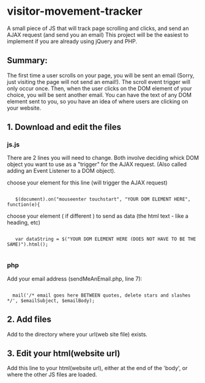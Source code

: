 # visitor-movement-tracker
A small piece of JS that will track page scrolling and clicks, and send an AJAX request (and send you an email)
This project will be the easiest to implement if you are already using jQuery and PHP. 

<h2>Summary:</h2>

<p>The first time a user scrolls on your page, you will be sent an email (Sorry, just visiting the page will not send an email!). The scroll event trigger will only occur once. Then, when the user clicks on the DOM element of your choice, you will be sent another email. You can have the text of any DOM element sent to you, so you have an idea of where users are clicking on your website.</p>

<h2>1. Download and edit the files</h2>

 <h3>js.js</h3>
  <p>
  There are 2 lines you will need to change. 
  Both involve deciding whick DOM object you want to use as a "trigger" for the AJAX request. (Also called adding an Event 
   Listener to a DOM object).</p>
  
  <p> choose your element for this line (will trigger the AJAX request) </p>
  <code>
   $(document).on("mouseenter touchstart", "YOUR DOM ELEMENT HERE", function(e){ </code>
   <p></p>

 <p> choose your element ( if different ) to send as data (the html text - like a heading, etc) </p>
  <code>	
   var dataString = $("YOUR DOM ELEMENT HERE (DOES NOT HAVE TO BE THE SAME)").html(); 
  </code> 
   
 <h3>php</h3>
  <p>
  Add your email address (sendMeAnEmail.php, line 7): </p>
  <code>
  mail('/* email goes here BETWEEN quotes, delete stars and slashes */', $emailSubject, $emailBody); </code>

<h2>2. Add files</h2> 
<p>Add to the directory where your url(web site file) exists.</p>

<h2>3. Edit your html(website url) </h2>
Add this line to your html(website url), either at the end of the 'body', or where the other JS files are loaded. 
<code> <script src="js/js.js"></script> </code>
